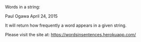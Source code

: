 Words in a string:


Paul Ogawa
April 24, 2015

It will return how frequently a word appears in a given string.


Please visit the site at: https://wordsinsentences.herokuapp.com/
